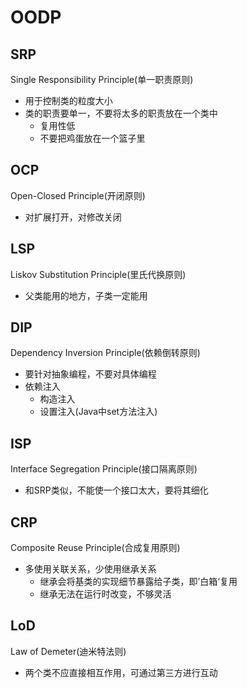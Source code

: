 # OODP
## SRP
Single Responsibility Principle(单一职责原则)
- 用于控制类的粒度大小
- 类的职责要单一，不要将太多的职责放在一个类中
  - 复用性低
  - 不要把鸡蛋放在一个篮子里
## OCP
Open-Closed Principle(开闭原则)
- 对扩展打开，对修改关闭
## LSP
Liskov Substitution Principle(里氏代换原则)
- 父类能用的地方，子类一定能用
## DIP
Dependency Inversion Principle(依赖倒转原则)
- 要针对抽象编程，不要对具体编程
- 依赖注入
  - 构造注入
  - 设置注入(Java中set方法注入)
## ISP
Interface Segregation Principle(接口隔离原则)
- 和SRP类似，不能使一个接口太大，要将其细化
## CRP
Composite Reuse Principle(合成复用原则)
- 多使用关联关系，少使用继承关系
  - 继承会将基类的实现细节暴露给子类，即’白箱‘复用
  - 继承无法在运行时改变，不够灵活
## LoD
Law of Demeter(迪米特法则)
- 两个类不应直接相互作用，可通过第三方进行互动
